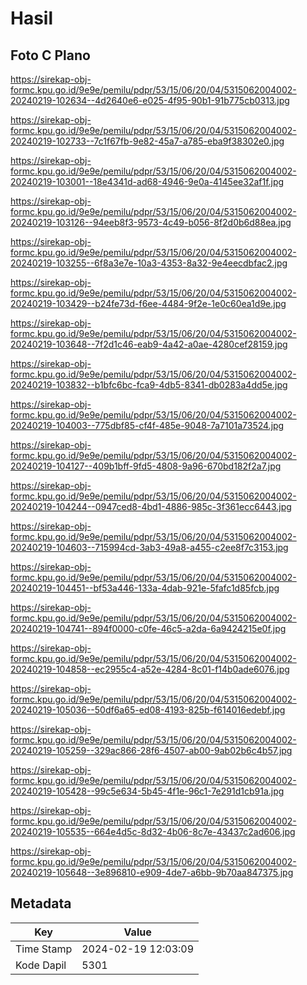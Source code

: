 # Hasil

## Foto C Plano

https://sirekap-obj-formc.kpu.go.id/9e9e/pemilu/pdpr/53/15/06/20/04/5315062004002-20240219-102634--4d2640e6-e025-4f95-90b1-91b775cb0313.jpg

https://sirekap-obj-formc.kpu.go.id/9e9e/pemilu/pdpr/53/15/06/20/04/5315062004002-20240219-102733--7c1f67fb-9e82-45a7-a785-eba9f38302e0.jpg

https://sirekap-obj-formc.kpu.go.id/9e9e/pemilu/pdpr/53/15/06/20/04/5315062004002-20240219-103001--18e4341d-ad68-4946-9e0a-4145ee32af1f.jpg

https://sirekap-obj-formc.kpu.go.id/9e9e/pemilu/pdpr/53/15/06/20/04/5315062004002-20240219-103126--94eeb8f3-9573-4c49-b056-8f2d0b6d88ea.jpg

https://sirekap-obj-formc.kpu.go.id/9e9e/pemilu/pdpr/53/15/06/20/04/5315062004002-20240219-103255--6f8a3e7e-10a3-4353-8a32-9e4eecdbfac2.jpg

https://sirekap-obj-formc.kpu.go.id/9e9e/pemilu/pdpr/53/15/06/20/04/5315062004002-20240219-103429--b24fe73d-f6ee-4484-9f2e-1e0c60ea1d9e.jpg

https://sirekap-obj-formc.kpu.go.id/9e9e/pemilu/pdpr/53/15/06/20/04/5315062004002-20240219-103648--7f2d1c46-eab9-4a42-a0ae-4280cef28159.jpg

https://sirekap-obj-formc.kpu.go.id/9e9e/pemilu/pdpr/53/15/06/20/04/5315062004002-20240219-103832--b1bfc6bc-fca9-4db5-8341-db0283a4dd5e.jpg

https://sirekap-obj-formc.kpu.go.id/9e9e/pemilu/pdpr/53/15/06/20/04/5315062004002-20240219-104003--775dbf85-cf4f-485e-9048-7a7101a73524.jpg

https://sirekap-obj-formc.kpu.go.id/9e9e/pemilu/pdpr/53/15/06/20/04/5315062004002-20240219-104127--409b1bff-9fd5-4808-9a96-670bd182f2a7.jpg

https://sirekap-obj-formc.kpu.go.id/9e9e/pemilu/pdpr/53/15/06/20/04/5315062004002-20240219-104244--0947ced8-4bd1-4886-985c-3f361ecc6443.jpg

https://sirekap-obj-formc.kpu.go.id/9e9e/pemilu/pdpr/53/15/06/20/04/5315062004002-20240219-104603--715994cd-3ab3-49a8-a455-c2ee8f7c3153.jpg

https://sirekap-obj-formc.kpu.go.id/9e9e/pemilu/pdpr/53/15/06/20/04/5315062004002-20240219-104451--bf53a446-133a-4dab-921e-5fafc1d85fcb.jpg

https://sirekap-obj-formc.kpu.go.id/9e9e/pemilu/pdpr/53/15/06/20/04/5315062004002-20240219-104741--894f0000-c0fe-46c5-a2da-6a9424215e0f.jpg

https://sirekap-obj-formc.kpu.go.id/9e9e/pemilu/pdpr/53/15/06/20/04/5315062004002-20240219-104858--ec2955c4-a52e-4284-8c01-f14b0ade6076.jpg

https://sirekap-obj-formc.kpu.go.id/9e9e/pemilu/pdpr/53/15/06/20/04/5315062004002-20240219-105036--50df6a65-ed08-4193-825b-f614016edebf.jpg

https://sirekap-obj-formc.kpu.go.id/9e9e/pemilu/pdpr/53/15/06/20/04/5315062004002-20240219-105259--329ac866-28f6-4507-ab00-9ab02b6c4b57.jpg

https://sirekap-obj-formc.kpu.go.id/9e9e/pemilu/pdpr/53/15/06/20/04/5315062004002-20240219-105428--99c5e634-5b45-4f1e-96c1-7e291d1cb91a.jpg

https://sirekap-obj-formc.kpu.go.id/9e9e/pemilu/pdpr/53/15/06/20/04/5315062004002-20240219-105535--664e4d5c-8d32-4b06-8c7e-43437c2ad606.jpg

https://sirekap-obj-formc.kpu.go.id/9e9e/pemilu/pdpr/53/15/06/20/04/5315062004002-20240219-105648--3e896810-e909-4de7-a6bb-9b70aa847375.jpg


## Metadata

| Key        | Value               |
| ---------- | ------------------- |
| Time Stamp | 2024-02-19 12:03:09 |
| Kode Dapil | 5301                |



